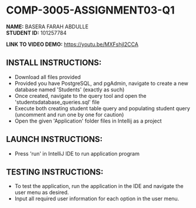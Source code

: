 # COMP-3005-ASSIGNMENT03-Q1

**NAME:** BASERA FARAH ABDULLE  
**STUDENT ID:** 101257784

**LINK TO VIDEO DEMO:** https://youtu.be/MXFshjI2CCA

## INSTALL INSTRUCTIONS:
- Download all files provided
- Provided you have PostgreSQL, and pgAdmin, navigate to create a new database named 'Students' (exactly as such)
- Once created, navigate to the query tool and open the 'studentsdatabase_queries.sql' file
- Execute both creating student table query and populating student query (uncomment and run one by one for caution)
- Open the given 'Application' folder files in Intellij as a project

## LAUNCH INSTRUCTIONS:
- Press 'run' in IntelliJ IDE to run application program

## TESTING INSTRUCTIONS:
- To test the application, run the application in the IDE and navigate the user menu as desired.
- Input all required user information for each option in the user menu.

